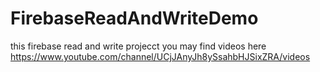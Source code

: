 # FirebaseReadAndWriteDemo
this firebase read and write projecct you may find videos here
https://www.youtube.com/channel/UCjJAnyJh8ySsahbHJSixZRA/videos
